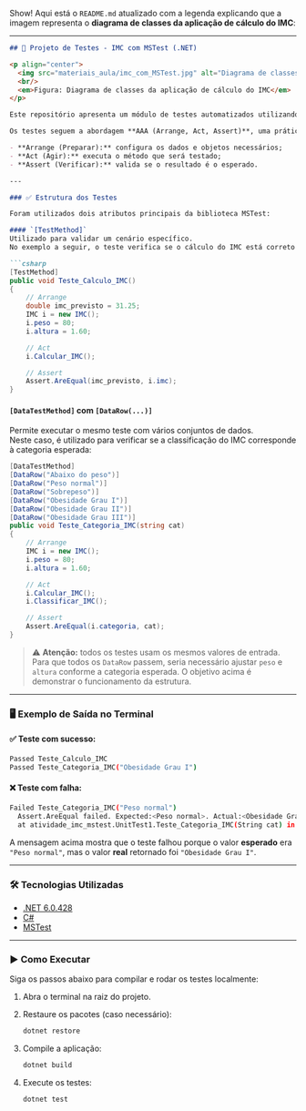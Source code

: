 Show! Aqui está o `README.md` atualizado com a legenda explicando que a imagem representa o **diagrama de classes da aplicação de cálculo do IMC**:

---

```markdown
## 🧪 Projeto de Testes - IMC com MSTest (.NET)

<p align="center">
  <img src="materiais_aula/imc_com_MSTest.jpg" alt="Diagrama de classes IMC" width="500"/>
  <br/>
  <em>Figura: Diagrama de classes da aplicação de cálculo do IMC</em>
</p>

Este repositório apresenta um módulo de testes automatizados utilizando o framework **MSTest**, nativo do ecossistema **.NET**, aplicado à validação de uma classe responsável pelo cálculo e classificação do IMC (Índice de Massa Corporal).

Os testes seguem a abordagem **AAA (Arrange, Act, Assert)**, uma prática comum e recomendada para organizar testes de forma clara:

- **Arrange (Preparar):** configura os dados e objetos necessários;
- **Act (Agir):** executa o método que será testado;
- **Assert (Verificar):** valida se o resultado é o esperado.

---

### ✅ Estrutura dos Testes

Foram utilizados dois atributos principais da biblioteca MSTest:

#### `[TestMethod]`
Utilizado para validar um cenário específico.  
No exemplo a seguir, o teste verifica se o cálculo do IMC está correto para determinado peso e altura:

```csharp
[TestMethod]
public void Teste_Calculo_IMC()
{
    // Arrange
    double imc_previsto = 31.25;
    IMC i = new IMC();
    i.peso = 80;
    i.altura = 1.60;

    // Act
    i.Calcular_IMC();

    // Assert
    Assert.AreEqual(imc_previsto, i.imc);
}
```

#### `[DataTestMethod]` com `[DataRow(...)]`
Permite executar o mesmo teste com vários conjuntos de dados.  
Neste caso, é utilizado para verificar se a classificação do IMC corresponde à categoria esperada:

```csharp
[DataTestMethod]
[DataRow("Abaixo do peso")]
[DataRow("Peso normal")]
[DataRow("Sobrepeso")]
[DataRow("Obesidade Grau I")]
[DataRow("Obesidade Grau II")]
[DataRow("Obesidade Grau III")]
public void Teste_Categoria_IMC(string cat)
{
    // Arrange
    IMC i = new IMC();
    i.peso = 80;
    i.altura = 1.60;

    // Act
    i.Calcular_IMC();
    i.Classificar_IMC();

    // Assert
    Assert.AreEqual(i.categoria, cat);
}
```

> ⚠️ **Atenção:** todos os testes usam os mesmos valores de entrada. Para que todos os `DataRow` passem, seria necessário ajustar `peso` e `altura` conforme a categoria esperada. O objetivo acima é demonstrar o funcionamento da estrutura.

---

### 🖥️ Exemplo de Saída no Terminal

#### ✅ Teste com sucesso:

```bash
Passed Teste_Calculo_IMC
Passed Teste_Categoria_IMC("Obesidade Grau I")
```

#### ❌ Teste com falha:

```bash
Failed Teste_Categoria_IMC("Peso normal")
  Assert.AreEqual failed. Expected:<Peso normal>. Actual:<Obesidade Grau I>. 
  at atividade_imc_mstest.UnitTest1.Teste_Categoria_IMC(String cat) in C:\Testes\UnitTest1.cs:line 28
```

A mensagem acima mostra que o teste falhou porque o valor **esperado** era `"Peso normal"`, mas o valor **real** retornado foi `"Obesidade Grau I"`.

---

### 🛠 Tecnologias Utilizadas

- [.NET 6.0.428](https://dotnet.microsoft.com/)
- [C#](https://learn.microsoft.com/dotnet/csharp/)
- [MSTest](https://learn.microsoft.com/dotnet/core/testing/unit-testing-with-mstest)

---

### ▶️ Como Executar

Siga os passos abaixo para compilar e rodar os testes localmente:

1. Abra o terminal na raiz do projeto.

2. Restaure os pacotes (caso necessário):
   ```bash
   dotnet restore
   ```

3. Compile a aplicação:
   ```bash
   dotnet build
   ```

4. Execute os testes:
   ```bash
   dotnet test
   ```
